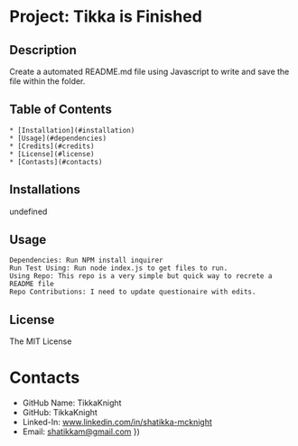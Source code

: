 # Project: Tikka is Finished

  ## Description
  Create a automated README.md file using Javascript to write and save the file within the folder.
  
  ## Table of Contents
    * [Installation](#installation)
    * [Usage](#dependencies)
    * [Credits](#credits)
    * [License](#license)
    * [Contasts](#contacts)
  
  ## Installations
  undefined
  
  ## Usage
    Dependencies: Run NPM install inquirer
    Run Test Using: Run node index.js to get files to run.
    Using Repo: This repo is a very simple but quick way to recrete a README file
    Repo Contributions: I need to update questionaire with edits.

  ## License
  The MIT License
  
  # Contacts
  * GitHub Name: TikkaKnight
  * GitHub: TikkaKnight
  * Linked-In: www.linkedin.com/in/shatikka-mcknight
  * Email: shatikkam@gmail.com
  })